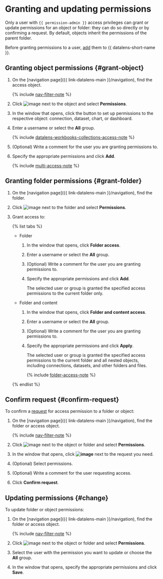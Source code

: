 # Granting and updating permissions

Only a user with `{{ permission-admin }}` access privileges can grant or update permissions for an object or folder: they can do so directly or by confirming a request. By default, objects inherit the permissions of the parent folder.

Before granting permissions to a user, [add](../../security/add-new-user.md) them to {{ datalens-short-name }}.

## Granting object permissions {#grant-object}

1. On the [navigation page]({{ link-datalens-main }}/navigation), find the access object.

   {% include [nav-filter-note](../../../_includes/datalens/datalens-nav-filter-note.md) %}

1. Click ![image](../../../_assets/console-icons/ellipsis.svg) next to the object and select **Permissions**.
1. In the window that opens, click the button to set up permissions to the respective object: connection, dataset, chart, or dashboard.
1. Enter a username or select the **All** group.


   {% include [datalens-workbooks-collections-access-note](../../../_includes/datalens/operations/datalens-workbooks-collections-access-note.md) %}


1. (Optional) Write a comment for the user you are granting permissions to.
1. Specify the appropriate permissions and click **Add**.

   {% include [multi-access-note](../../../_includes/datalens/datalens-multi-access-note.md) %}

## Granting folder permissions {#grant-folder}

1. On the [navigation page]({{ link-datalens-main }}/navigation), find the folder.
1. Click ![image](../../../_assets/console-icons/ellipsis.svg) next to the folder and select **Permissions**.
1. Grant access to:

   {% list tabs %}

   - Folder

      1. In the window that opens, click **Folder access**.
      1. Enter a username or select the **All** group.
      1. (Optional) Write a comment for the user you are granting permissions to.
      1. Specify the appropriate permissions and click **Add**.

         The selected user or group is granted the specified access permissions to the current folder only.

   - Folder and content

      1. In the window that opens, click **Folder and content access**.
      1. Enter a username or select the **All** group.
      1. (Optional) Write a comment for the user you are granting permissions to.
      1. Specify the appropriate permissions and click **Apply**.

         The selected user or group is granted the specified access permissions to the current folder and all nested objects, including connections, datasets, and other folders and files.

         {% include [folder-access-note](../../../_includes/datalens/datalens-folder-access-note.md) %}

   {% endlist %}

## Confirm request {#confirm-request}

To confirm a [request](request.md) for access permission to a folder or object:

1. On the [navigation page]({{ link-datalens-main }}/navigation), find the folder or access object.

   {% include [nav-filter-note](../../../_includes/datalens/datalens-nav-filter-note.md) %}

1. Click ![image](../../../_assets/console-icons/ellipsis.svg) next to the object or folder and select **Permissions**.
1. In the window that opens, click **![image](../../../_assets/console-icons/check.svg)** next to the request you need.
1. (Optional) Select permissions.
1. (Optional) Write a comment for the user requesting access.
1. Click **Confirm request**.

## Updating permissions {#change}

To update folder or object permissions:

1. On the [navigation page]({{ link-datalens-main }}/navigation), find the folder or access object.

   {% include [nav-filter-note](../../../_includes/datalens/datalens-nav-filter-note.md) %}

1. Click ![image](../../../_assets/console-icons/ellipsis.svg) next to the object or folder and select **Permissions**.
1. Select the user with the permission you want to update or choose the **All** group.
1. In the window that opens, specify the appropriate permissions and click **Save**.

